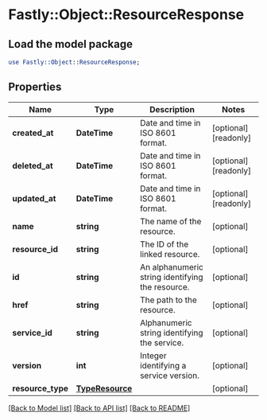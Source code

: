 # Fastly::Object::ResourceResponse

## Load the model package
```perl
use Fastly::Object::ResourceResponse;
```

## Properties
Name | Type | Description | Notes
------------ | ------------- | ------------- | -------------
**created_at** | **DateTime** | Date and time in ISO 8601 format. | [optional] [readonly] 
**deleted_at** | **DateTime** | Date and time in ISO 8601 format. | [optional] [readonly] 
**updated_at** | **DateTime** | Date and time in ISO 8601 format. | [optional] [readonly] 
**name** | **string** | The name of the resource. | [optional] 
**resource_id** | **string** | The ID of the linked resource. | [optional] 
**id** | **string** | An alphanumeric string identifying the resource. | [optional] 
**href** | **string** | The path to the resource. | [optional] 
**service_id** | **string** | Alphanumeric string identifying the service. | [optional] 
**version** | **int** | Integer identifying a service version. | [optional] 
**resource_type** | [**TypeResource**](TypeResource.md) |  | [optional] 

[[Back to Model list]](../README.md#documentation-for-models) [[Back to API list]](../README.md#documentation-for-api-endpoints) [[Back to README]](../README.md)


